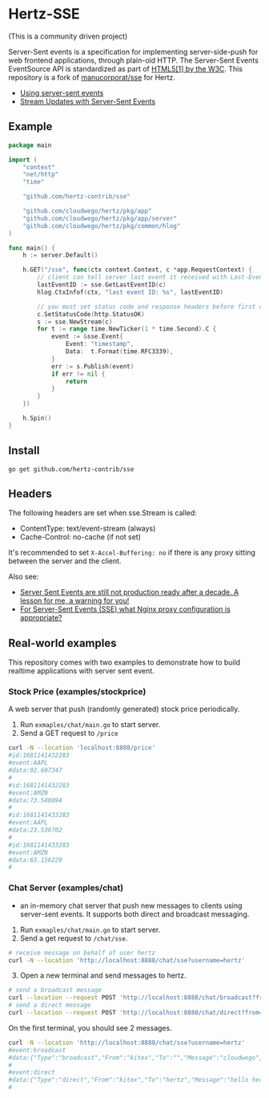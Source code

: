 # Hertz-SSE

(This is a community driven project)

Server-Sent events is a specification for implementing server-side-push for web frontend applications, through plain-old HTTP.
The Server-Sent Events EventSource API is standardized as part of [HTML5[1] by the W3C](https://html.spec.whatwg.org/multipage/server-sent-events.html#server-sent-events).
This repository is a fork of [manucorporat/sse](https://github.com/manucorporat/sse) for Hertz.

- [Using server-sent events](https://developer.mozilla.org/en-US/docs/Web/API/Server-sent_events/Using_server-sent_events	)
- [Stream Updates with Server-Sent Events](http://www.html5rocks.com/en/tutorials/eventsource/basics/)


## Example

```go
package main

import (
	"context"
	"net/http"
	"time"

	"github.com/hertz-contrib/sse"

	"github.com/cloudwego/hertz/pkg/app"
	"github.com/cloudwego/hertz/pkg/app/server"
	"github.com/cloudwego/hertz/pkg/common/hlog"
)

func main() {
	h := server.Default()

	h.GET("/sse", func(ctx context.Context, c *app.RequestContext) {
		// client can tell server last event it received with Last-Event-ID header
		lastEventID := sse.GetLastEventID(c)
		hlog.CtxInfof(ctx, "last event ID: %s", lastEventID)

		// you must set status code and response headers before first render call
		c.SetStatusCode(http.StatusOK)
		s := sse.NewStream(c)
		for t := range time.NewTicker(1 * time.Second).C {
			event := &sse.Event{
				Event: "timestamp",
				Data:  t.Format(time.RFC3339),
			}
			err := s.Publish(event)
			if err != nil {
				return
			}
		}
	})

	h.Spin()
}

```


## Install
```
go get github.com/hertz-contrib/sse
```

## Headers

The following headers are set when sse.Stream is called:
- ContentType: text/event-stream (always)
- Cache-Control: no-cache (if not set)

It's recommended to set `X-Accel-Buffering: no` if there is any proxy sitting between the server and the client.

Also see:
- [Server Sent Events are still not production ready after a decade. A lesson for me, a warning for you!](https://dev.to/miketalbot/server-sent-events-are-still-not-production-ready-after-a-decade-a-lesson-for-me-a-warning-for-you-2gie)
- [For Server-Sent Events (SSE) what Nginx proxy configuration is appropriate?](https://serverfault.com/questions/801628/for-server-sent-events-sse-what-nginx-proxy-configuration-is-appropriate)

## Real-world examples

This repository comes with two examples to demonstrate how to build realtime applications with server sent event.

### Stock Price (examples/stockprice)
A web server that push (randomly generated) stock price periodically.
1. Run `exmaples/chat/main.go` to start server.
2. Send a GET request to `/price`
```bash
curl -N --location 'localhost:8888/price'
#id:1681141432283
#event:AAPL
#data:92.607347
#
#id:1681141432283
#event:AMZN
#data:73.540894
#
#id:1681141433283
#event:AAPL
#data:23.536702
#
#id:1681141433283
#event:AMZN
#data:63.156229
#

```


### Chat Server (examples/chat)
- an in-memory chat server that push new messages to clients using server-sent events. It supports both direct and broadcast messaging.
1. Run `exmaples/chat/main.go` to start server.
2. Send a get request to `/chat/sse`.
```bash
# receive message on behalf of user hertz
curl -N --location 'http://localhost:8888/chat/sse?username=hertz'
```
3. Open a new terminal and send messages to hertz.
```bash
# send a broadcast message
curl --location --request POST 'http://localhost:8888/chat/broadcast?from=kitex&message=cloudwego'
# send a direct message
curl --location --request POST 'http://localhost:8888/chat/direct?from=kitex&message=hello%20hertz&to=hertz'
```

On the first terminal, you should see 2 messages.
```bash
curl -N --location 'http://localhost:8888/chat/sse?username=hertz'
#event:broadcast
#data:{"Type":"broadcast","From":"kitex","To":"","Message":"cloudwego","Timestamp":"2023-04-10T23:48:55.019742+08:00"}
#
#event:direct
#data:{"Type":"direct","From":"kitex","To":"hertz","Message":"hello hertz","Timestamp":"2023-04-10T23:48:56.212855+08:00"}
#

```